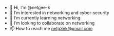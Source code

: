 - 👋 Hi, I’m @netgee-k
- 👀 I’m interested in networking and cyber-security
- 🌱 I’m currently learning networking
- 💞️ I’m looking to collaborate on networking
- 📫 How to reach me netg3ek@gmail.com

<!---
netgee-k/netgee-k is a ✨ special ✨ repository because its `README.md` (this file) appears on your GitHub profile.
You can click the Preview link to take a look at your changes.
--->
